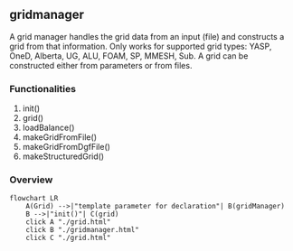 ## gridmanager

A grid manager handles the grid data from an input (file) and constructs a grid from that information. Only works for supported grid types: YASP, OneD, Alberta, UG, ALU, FOAM, SP, MMESH, Sub. A grid can be constructed either from parameters or from files.

### Functionalities

1. init()
2. grid()
3. loadBalance()
4. makeGridFromFile()
5. makeGridFromDgfFile()
6. makeStructuredGrid()

### Overview
```{mermaid}
flowchart LR
    A(Grid) -->|"template parameter for declaration"| B(gridManager)
    B -->|"init()"| C(grid)
    click A "./grid.html"
    click B "./gridmanager.html"
    click C "./grid.html"
```
